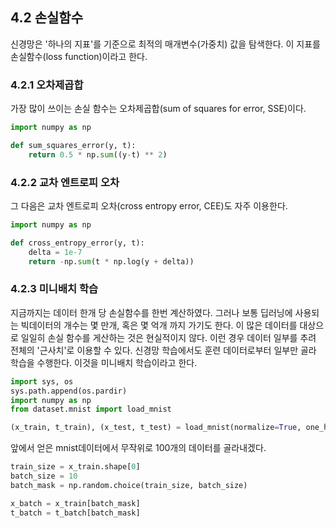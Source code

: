 ## 4.2 손실함수
신경망은 '하나의 지표'를 기준으로 최적의 매개변수(가중치) 값을 탐색한다. 이 지표를
손실함수(loss function)이라고 한다.

### 4.2.1 오차제곱합
가장 많이 쓰이는 손실 함수는 오차제곱합(sum of squares for error, SSE)이다.
```python
import numpy as np

def sum_squares_error(y, t):
    return 0.5 * np.sum((y-t) ** 2)
```
### 4.2.2 교차 엔트로피 오차
그 다음은
교차 엔트로피 오차(cross entropy error, CEE)도 자주 이용한다.

```python
import numpy as np

def cross_entropy_error(y, t):
    delta = 1e-7
    return -np.sum(t * np.log(y + delta))
```
### 4.2.3 미니배치 학습
지금까지는 데이터 한개 당 손실함수를 한번 계산하였다. 그러나 보통 딥러닝에 사용되는 빅데이터의 개수는
몇 만개, 혹은 몇 억개 까지 가기도 한다. 이 많은 데이터를 대상으로 일일히 손실 함수를 게산하는 것은 현실적이지 않다.
이런 경우 데이터 일부를 추려 전체의 '근사치'로 이용할 수 있다. 신경망 학습에서도 훈련 데이터로부터 일부만 골라
학습을 수행한다. 이것을 미니배치 학습이라고 한다.

```python
import sys, os
sys.path.append(os.pardir)
import numpy as np
from dataset.mnist import load_mnist

(x_train, t_train), (x_test, t_test) = load_mnist(normalize=True, one_hot_label=True)
```
앞에서 얻은 mnist데이터에서 무작위로 100개의 데이터를 골라내겠다.
```python
train_size = x_train.shape[0]
batch_size = 10
batch_mask = np.random.choice(train_size, batch_size)

x_batch = x_train[batch_mask]
t_batch = t_batch[batch_mask]
```

